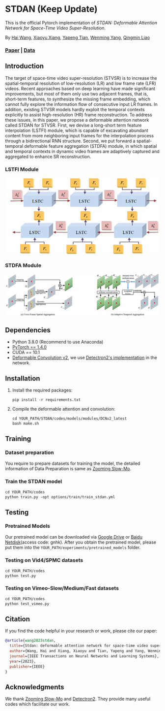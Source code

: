 # STDAN (Keep Update)

This is the official Pytorch implementation of _STDAN: Deformable Attention Network for Space-Time Video Super-Resolution_.

By [Hai Wang](https://littlewhitesea.github.io/), [Xiaoyu Xiang](https://engineering.purdue.edu/people/xiaoyu.xiang.1), [Yapeng Tian](https://www.yapengtian.com/), [Wenming Yang](http://www.fiesta.tsinghua.edu.cn/pi/3/38), [Qingmin Liao](https://ieeexplore.ieee.org/author/37313219600)

### [Paper](https://ieeexplore.ieee.org/document/10045744) | [Data](https://github.com/littlewhitesea/STDAN/blob/main/datasets/readme.md)

## Introduction

The target of space-time video super-resolution (STVSR) is to increase the spatial-temporal resolution of low-resolution (LR) and low frame rate (LFR) videos. Recent approaches based on deep learning have made significant improvements, but most of them only use two adjacent frames, that is, short-term features, to synthesize the missing frame embedding, which cannot fully explore the information flow of consecutive input LR frames. In addition, existing STVSR models hardly exploit the temporal contexts explicitly to assist high-resolution (HR) frame reconstruction. To address these issues, in this paper, we propose a deformable attention network called STDAN for STVSR. First, we devise a long-short term feature interpolation (LSTFI) module, which is capable of excavating abundant content from more neighboring input frames for the interpolation process through a bidirectional RNN structure. Second, we put forward a spatial-temporal deformable feature aggregation (STDFA) module, in which spatial and temporal contexts in dynamic video frames are adaptively captured and aggregated to enhance SR reconstruction.

### LSTFI Module

<div align=center>
<img src="./assets/LSTFI.png" width="500" height="250">
</div>

### STDFA Module

![STDFA](./assets/STDFA.png)


## Dependencies

- Python 3.8.0 (Recommend to use Anaconda)
- [PyTorch == 1.4.0](https://pytorch.org/get-started/previous-versions/)
- CUDA == 10.1
- [Deformable Convolution v2](https://openaccess.thecvf.com/content_CVPR_2019/papers/Zhu_Deformable_ConvNets_V2_More_Deformable_Better_Results_CVPR_2019_paper.pdf), we use [Detectron2's implementation](https://github.com/facebookresearch/detectron2/tree/main/detectron2/layers/csrc/deformable) in the network.

## Installation

1. Install the required packages:
   ```
   pip install -r requirements.txt
   ```
   
2. Compile the deformable attention and convolution:
   ```
   cd YOUR_PATH/STDAN/codes/models/modules/DCNv2_latest
   bash make.sh
   ```

## Training

### Dataset preparation

You require to prepare datasets for training the model, the detailed information of Data Preparation is same as [Zooming Slow-Mo](https://github.com/Mukosame/Zooming-Slow-Mo-CVPR-2020#Prerequisites).

### Train the STDAN model

```
cd YOUR_PATH/codes
python train.py -opt options/train/train_stdan.yml
```


## Testing

### Pretrained Models

Our pretrained model can be downloaded via [Google Drive](https://drive.google.com/file/d/1aIbbQYTL2H4F_Uxt2YDY8lxFhfwRPHG4/view?usp=sharing) or [Baidu Netdisk](https://pan.baidu.com/s/1S-N5-yujrT4ZnIGc-BFXpA)(access code: gnhk). After you obtain the pretrained model, please put them into the `YOUR_PATH/experiments/pretrained_models` folder.

### Testing on Vid4/SPMC datasets
   
   ```
   cd YOUR_PATH/codes
   python test.py
   ```

### Testing on Vimeo-Slow/Medium/Fast datasets

   ```
   cd YOUR_PATH/codes
   python test_vimeo.py
   ```


## Citation

If you find the code helpful in your research or work, please cite our paper:
```Bibtex
@article{wang2023stdan,
  title={Stdan: deformable attention network for space-time video super-resolution},
  author={Wang, Hai and Xiang, Xiaoyu and Tian, Yapeng and Yang, Wenming and Liao, Qingmin},
  journal={IEEE Transactions on Neural Networks and Learning Systems},
  year={2023},
  publisher={IEEE}
}
```
   


## Acknowledgments
We thank [Zooming Slow-Mo](https://github.com/Mukosame/Zooming-Slow-Mo-CVPR-2020) and [Detectron2](https://github.com/facebookresearch/detectron2). They provide many useful codes which facilitate our work.

